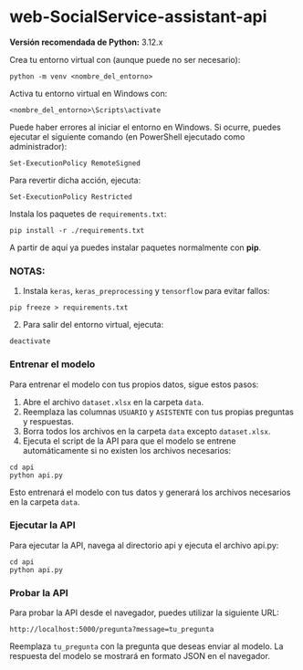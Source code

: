 # web-SocialService-assistant-api

**Versión recomendada de Python:** 3.12.x

Crea tu entorno virtual con (aunque puede no ser necesario):

```shell
python -m venv <nombre_del_entorno>
```

Activa tu entorno virtual en Windows con:

```shell
<nombre_del_entorno>\Scripts\activate
```

Puede haber errores al iniciar el entorno en Windows. Si ocurre, puedes ejecutar el siguiente comando (en PowerShell ejecutado como administrador):

```shell
Set-ExecutionPolicy RemoteSigned
```

Para revertir dicha acción, ejecuta:

```shell
Set-ExecutionPolicy Restricted
```

Instala los paquetes de `requirements.txt`:

```shell
pip install -r ./requirements.txt
```

A partir de aquí ya puedes instalar paquetes normalmente con **pip**.

### NOTAS:

1. Instala `keras`, `keras_preprocessing` y `tensorflow` para evitar fallos:

```shell
pip freeze > requirements.txt
```

2. Para salir del entorno virtual, ejecuta:

```shell
deactivate
```

### Entrenar el modelo

Para entrenar el modelo con tus propios datos, sigue estos pasos:

1. Abre el archivo `dataset.xlsx` en la carpeta `data`.
2. Reemplaza las columnas `USUARIO` y `ASISTENTE` con tus propias preguntas y respuestas.
3. Borra todos los archivos en la carpeta `data` excepto `dataset.xlsx`.
4. Ejecuta el script de la API para que el modelo se entrene automáticamente si no existen los archivos necesarios:

```shell
cd api
python api.py
```

Esto entrenará el modelo con tus datos y generará los archivos necesarios en la carpeta `data`.

### Ejecutar la API

Para ejecutar la API, navega al directorio api y ejecuta el archivo api.py:

```shell
cd api
python api.py
```

### Probar la API

Para probar la API desde el navegador, puedes utilizar la siguiente URL:

```
http://localhost:5000/pregunta?message=tu_pregunta
```

Reemplaza `tu_pregunta` con la pregunta que deseas enviar al modelo. La respuesta del modelo se mostrará en formato JSON en el navegador.
